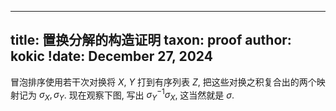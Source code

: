 
---
title: 置换分解的构造证明
taxon: proof
author: kokic
!date: December 27, 2024
---

冒泡排序使用若干次对换将 $X$, $Y$ 打到有序列表 $Z$, 把这些对换之积复合出的两个映射记为 $\sigma_X, \sigma_Y$. 现在观察下图, 写出 $\sigma_Y^{-1}\sigma_X$, 这当然就是 $\sigma$. 

[](/mille-plateaux/bubble-compose.typ#:block)
